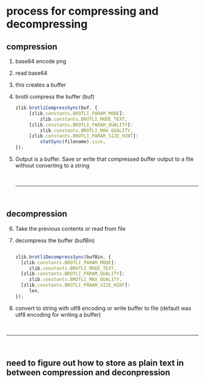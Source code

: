# process for compressing and decompressing

## compression

1. base64 encode png

2. read base64

3. this creates a buffer

4. brotli compress the buffer (buf)

   ```javascript
   zlib.brotliCompressSync(buf, {
        [zlib.constants.BROTLI_PARAM_MODE]:
            zlib.constants.BROTLI_MODE_TEXT,
        [zlib.constants.BROTLI_PARAM_QUALITY]:
            zlib.constants.BROTLI_MAX_QUALITY,
        [zlib.constants.BROTLI_PARAM_SIZE_HINT]:
            statSync(filename).size,
   });
   ```

5. Output is a buffer. Save or write that compressed buffer output to a
   file without converting to a string

    &nbsp;

    ***

    &nbsp;
    &nbsp;

## decompression

6. Take the previous contents or read from file

7. decompress the buffer (bufBin)

   ```javascript

   zlib.brotliDecompressSync(bufBin, {
     [zlib.constants.BROTLI_PARAM_MODE]:
        zlib.constants.BROTLI_MODE_TEXT,
     [zlib.constants.BROTLI_PARAM_QUALITY]:
        zlib.constants.BROTLI_MAX_QUALITY,
     [zlib.constants.BROTLI_PARAM_SIZE_HINT]:
        len,
   });

   ```

8. convert to string with utf8 encoding or write buffer to file (default was utf8 encoding for writing a buffer)

    &nbsp;

***

&nbsp;
&nbsp;

## need to figure out how to store as plain text in between compression and deconpression
